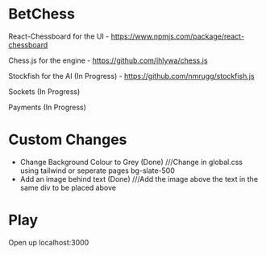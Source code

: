 # BetChess


React-Chessboard for the UI - https://www.npmjs.com/package/react-chessboard

Chess.js for the engine - https://github.com/jhlywa/chess.js

Stockfish for the AI (In Progress) - https://github.com/nmrugg/stockfish.js

Sockets (In Progress)

Payments (In Progress)


# Custom Changes

- Change Background Colour to Grey (Done) ///Change in global.css using tailwind or seperate pages bg-slate-500
- Add an image behind text (Done) ///Add the image above the text in the same div to be placed above

# Play

Open up localhost:3000

